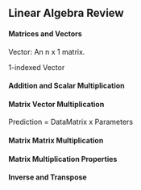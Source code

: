 ## Linear Algebra Review

#### Matrices and Vectors
Vector: An n x 1 matrix.

1-indexed Vector

#### Addition and Scalar Multiplication

#### Matrix Vector Multiplication
Prediction = DataMatrix x Parameters

#### Matrix Matrix Multiplication

#### Matrix Multiplication Properties

#### Inverse and Transpose
